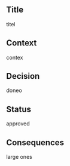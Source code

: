 ## Title

titel

## Context

contex

## Decision

doneo

## Status

approved

## Consequences

large ones

